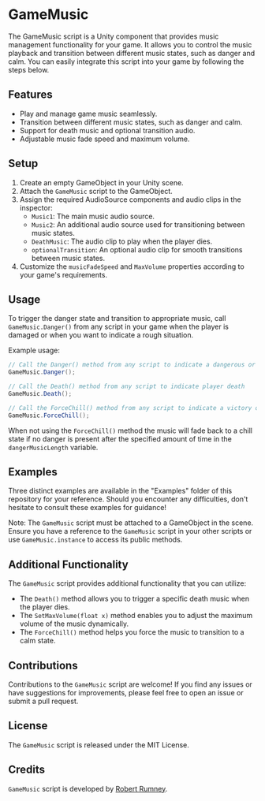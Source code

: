 # GameMusic

The GameMusic script is a Unity component that provides music management functionality for your game. It allows you to control the music playback and transition between different music states, such as danger and calm. You can easily integrate this script into your game by following the steps below.

## Features

- Play and manage game music seamlessly.
- Transition between different music states, such as danger and calm.
- Support for death music and optional transition audio.
- Adjustable music fade speed and maximum volume.

## Setup

1. Create an empty GameObject in your Unity scene.
2. Attach the `GameMusic` script to the GameObject.
3. Assign the required AudioSource components and audio clips in the inspector:
   - `Music1`: The main music audio source.
   - `Music2`: An additional audio source used for transitioning between music states.
   - `DeathMusic`: The audio clip to play when the player dies.
   - `optionalTransition`: An optional audio clip for smooth transitions between music states.
4. Customize the `musicFadeSpeed` and `MaxVolume` properties according to your game's requirements.

## Usage

To trigger the danger state and transition to appropriate music, call `GameMusic.Danger()` from any script in your game when the player is damaged or when you want to indicate a rough situation.

Example usage:

```csharp
// Call the Danger() method from any script to indicate a dangerous or rough situation
GameMusic.Danger();

// Call the Death() method from any script to indicate player death
GameMusic.Death();

// Call the ForceChill() method from any script to indicate a victory or calm state
GameMusic.ForceChill();
```

When not using the `ForceChill()` method the music will fade back to a chill state if no danger is present after the specified amount of time in the `dangerMusicLength` variable.

## Examples

Three distinct examples are available in the "Examples" folder of this repository for your reference. Should you encounter any difficulties, don't hesitate to consult these examples for guidance!

Note: The `GameMusic` script must be attached to a GameObject in the scene. Ensure you have a reference to the `GameMusic` script in your other scripts or use `GameMusic.instance` to access its public methods.

## Additional Functionality

The `GameMusic` script provides additional functionality that you can utilize:

- The `Death()` method allows you to trigger a specific death music when the player dies.
- The `SetMaxVolume(float x)` method enables you to adjust the maximum volume of the music dynamically.
- The `ForceChill()` method helps you force the music to transition to a calm state.

## Contributions

Contributions to the `GameMusic` script are welcome! If you find any issues or have suggestions for improvements, please feel free to open an issue or submit a pull request.

## License

The `GameMusic` script is released under the MIT License.

## Credits

`GameMusic` script is developed by [Robert Rumney](https://github.com/robertrumney).
